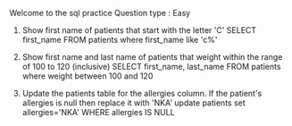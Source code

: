 Welcome to the sql practice
Question type : Easy
1. Show first name of patients that start with the letter 'C'
SELECT first_name FROM patients where first_name like 'c%'

2. Show first name and last name of patients that weight within the range of 100 to 120 (inclusive)
SELECT first_name, last_name FROM patients where weight between 100 and 120

3. Update the patients table for the allergies column. If the patient's allergies is null then replace it with 'NKA'
update patients set allergies='NKA' WHERE allergies IS NULL
